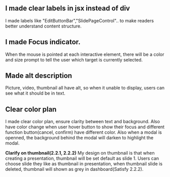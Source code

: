 ## I made clear labels in jsx instead of div
I made labels like "EditButtonBar","SlidePageControl".. to make readers better understand content structure.

## I made Focus indicator.
When the mouse is pointed at each interactive element, there will be a color and size prompt to tell the user which target is currently selected.

## Made alt description
Picture, video, thumbnail all have alt, so when it unable to display, users can see what it should be in text.

## Clear color plan
I made clear color plan, ensure clarity between text and background. Also have color change when user
hover button to show their focus and different function button(cancel, confirm) have different color.
Also when a modal is openned, the background behind the modal will darken to highlight the modal.

**Clarify on thumbnail(2.2.1, 2.2.2)** 
My design on thumbnail is that when creating a presentation, thumbnail will be set default as slide 1.
Users can choose slide they like as thumbnail in presentation, when thumbnail slide is deleted,
thumbnail will shown as grey in dashboard(Satisfy 2.2.2).
